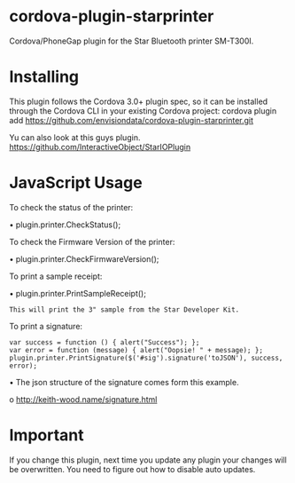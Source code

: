 # cordova-plugin-starprinter
Cordova/PhoneGap plugin for the Star Bluetooth printer SM-T300I.


# Installing
This plugin follows the Cordova 3.0+ plugin spec, so it can be installed through the Cordova CLI in your existing Cordova project:
cordova plugin add https://github.com/envisiondata/cordova-plugin-starprinter.git

Yu can also look at this guys plugin. https://github.com/InteractiveObject/StarIOPlugin

# JavaScript Usage

To check the status of the printer:

•	plugin.printer.CheckStatus();

To check the Firmware Version of the printer:

•	plugin.printer.CheckFirmwareVersion();

To print a sample receipt:

•	plugin.printer.PrintSampleReceipt();
    
    This will print the 3" sample from the Star Developer Kit.

To print a signature:
    
    var success = function () { alert("Success"); };
    var error = function (message) { alert("Oopsie! " + message); };
    plugin.printer.PrintSignature($('#sig').signature('toJSON'), success, error);

•	The json structure of the signature comes form this example.

  o	http://keith-wood.name/signature.html


# Important

If you change this plugin, next time you update any plugin your changes will be overwritten. You need to figure out how to disable auto updates.

